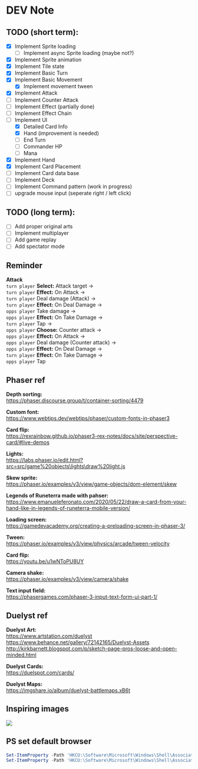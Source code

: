 # DEV Note

## TODO (short term):

- [x] Implement Sprite loading
  - [ ] Implement async Sprite loading (maybe not?)
- [x] Implement Sprite animation
- [x] Implement Tile state
- [x] Implement Basic Turn
- [x] Implement Basic Movement
  - [x] Implement movement tween
- [x] Implement Attack
- [ ] Implement Counter Attack
- [ ] Implement Effect (partially done)
- [ ] Implement Effect Chain
- [ ] Implement UI
  - [x] Detailed Card Info
  - [x] Hand (improvement is needed)
  - [ ] End Turn
  - [ ] Commander HP
  - [ ] Mana
- [x] Implement Hand
- [x] Implement Card Placement
- [ ] Implement Card data base
- [ ] Implement Deck
- [ ] Implement Command pattern (work in progress)
- [ ] upgrade mouse input (seperate right / left click)

## TODO (long term):

- [ ] Add proper original arts
- [ ] Implement multiplayer
- [ ] Add game replay
- [ ] Add spectator mode

## Reminder

**Attack**  
`turn player` **Select:** Attack target ->  
`turn player` **Effect:** On Attack ->  
`turn player` Deal damage (Attack) ->  
`turn player` **Effect:** On Deal Damage ->  
`opps player` Take damage ->  
`opps player` **Effect:** On Take Damage ->  
`turn player` Tap ->  
`opps player` **Choose:** Counter attack ->  
`opps player` **Effect:** On Attack ->  
`opps player` Deal damage (Counter attack) ->  
`opps player` **Effect:** On Deal Damage ->  
`turn player` **Effect:** On Take Damage ->  
`opps player` Tap

## Phaser ref

**Depth sorting:**  
https://phaser.discourse.group/t/container-sorting/4479

**Custom font:**  
https://www.webtips.dev/webtips/phaser/custom-fonts-in-phaser3

**Card flip:**  
https://rexrainbow.github.io/phaser3-rex-notes/docs/site/perspective-card/#live-demos

**Lights:**  
https://labs.phaser.io/edit.html?src=src/game%20objects\lights\draw%20light.js  

**Skew sprite:**  
https://phaser.io/examples/v3/view/game-objects/dom-element/skew

**Legends of Runeterra made with pahser:**  
https://www.emanueleferonato.com/2020/05/22/draw-a-card-from-your-hand-like-in-legends-of-runeterra-mobile-version/

**Loading screen:**  
https://gamedevacademy.org/creating-a-preloading-screen-in-phaser-3/

**Tween:**  
https://phaser.io/examples/v3/view/physics/arcade/tween-velocity

**Card flip:**  
https://youtu.be/u1wNToPU8UY

**Camera shake:**  
https://phaser.io/examples/v3/view/camera/shake

**Text input field:**  
https://phasergames.com/phaser-3-input-text-form-ui-part-1/

## Duelyst ref

**Duelyst Art:**  
https://www.artstation.com/duelyst  
https://www.behance.net/gallery/72142165/Duelyst-Assets  
http://kirkbarnett.blogspot.com/p/sketch-page-pros-loose-and-open-minded.html  

**Duelyst Cards:**  
https://duelspot.com/cards/

**Duelyst Maps:**  
https://imgshare.io/album/duelyst-battlemaps.xB6t

## Inspiring images

![](https://cdnb.artstation.com/p/assets/images/images/013/705/071/large/danny-huynh-danny-huynh-duelyst-redstonebattlemaplow.jpg)

## PS set default browser

```powershell
Set-ItemProperty -Path 'HKCU:\Software\Microsoft\Windows\Shell\Associations\UrlAssociations\http\UserChoice' -Name ProgID -Value "ChromeHTML"
Set-ItemProperty -Path 'HKCU:\Software\Microsoft\Windows\Shell\Associations\UrlAssociations\https\UserChoice' -Name ProgID -Value "ChromeHTML"
```